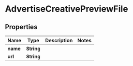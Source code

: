 # AdvertiseCreativePreviewFile

## Properties
Name | Type | Description | Notes
------------ | ------------- | ------------- | -------------
**name** | **String** |  | 
**url** | **String** |  | 
